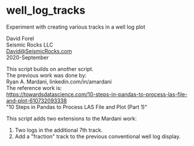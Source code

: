 # well_log_tracks
Experiment with creating various tracks in a well log plot

David Forel  
Seismic Rocks LLC  
David@SeismicRocks.com  
2020-September

This script builds on another script.  
The previous work was done by:  
Ryan A. Mardani, linkedin.com/in/amardani  
The reference work is:  
https://towardsdatascience.com/10-steps-in-pandas-to-process-las-file-and-plot-610732093338  
"10 Steps in Pandas to Process LAS File and Plot (Part 1)"

This script adds two extensions to the Mardani work:
  1. Two logs in the additional 7th track.
  2. Add a "fraction" track to the previous conventional well log display.
